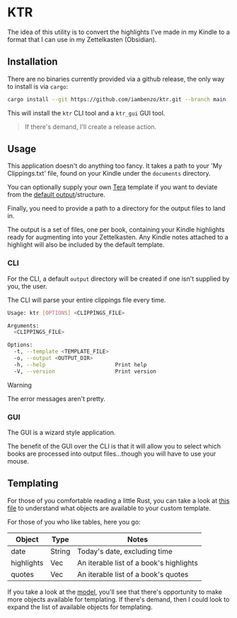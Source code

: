 # KTR

The idea of this utility is to convert the highlights I've made in my Kindle to a format that I can use in my Zettelkasten (Obsidian).

## Installation

There are no binaries currently provided via a github release, the only way to install is via `cargo`:

```sh
cargo install --git https://github.com/iambenzo/ktr.git --branch main
```

This will install the `ktr` CLI tool and a `ktr_gui` GUI tool.

> If there's demand, I'll create a release action.

## Usage

This application doesn't do anything too fancy. It takes a path to your 'My Clippings.txt' file, found on your Kindle under the `documents` directory.

You can optionally supply your own [Tera](https://github.com/Keats/tera) template if you want to deviate from the [default output](./kindle_clippings/src/templates/default.md)/structure.

Finally, you need to provide a path to a directory for the output files to land in.

The output is a set of files, one per book, containing your Kindle highlights ready for augmenting into your Zettelkasten. Any Kindle notes attached to a highlight will also be included by the default template.

### CLI

For the CLI, a default `output` directory will be created if one isn't supplied by you, the user.

The CLI will parse your entire clippings file every time.

```sh
Usage: ktr [OPTIONS] <CLIPPINGS_FILE>

Arguments:
  <CLIPPINGS_FILE>

Options:
  -t, --template <TEMPLATE_FILE>
  -o, --output <OUTPUT_DIR>
  -h, --help                      Print help
  -V, --version                   Print version
```

> [!WARNING]
> The error messages aren't pretty.

### GUI

The GUI is a wizard style application.

The benefit of the GUI over the CLI is that it will allow you to select which books are processed into output files...though you will have to use your mouse.

## Templating

For those of you comfortable reading a little Rust, you can take a look at [this file](./kindle_clippings/src/output.rs) to understand what objects are available to your custom template.

For those of you who like tables, here you go:

| Object | Type | Notes |
| ------ | ---- | ----- |
| date | String | Today's date, excluding time |
| highlights | Vec | An iterable list of a book's highlights |
| quotes | Vec | An iterable list of a book's quotes |

If you take a look at the [model](./kindle_clippings/src/model.rs), you'll see that there's opportunity to make more objects available for templating. If there's demand, then I could look to expand the list of available objects for templating.
